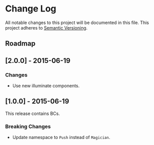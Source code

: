 # Change Log

All notable changes to this project will be documented in this file.
This project adheres to [Semantic Versioning](http://semver.org/).

## Roadmap

## [2.0.0] - 2015-06-19

### Changes
- Use new illuminate components.

## [1.0.0] - 2015-06-19

This release contains BCs.

### Breaking Changes
- Update namespace to `Push` instead of `Magician`.
